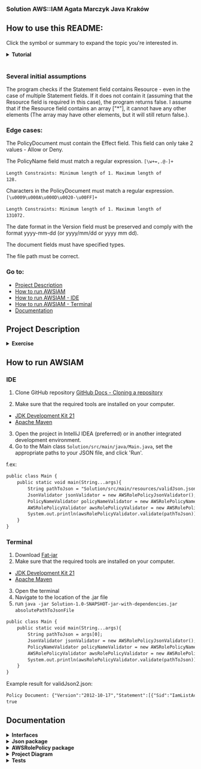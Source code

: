 ### Solution AWS::IAM Agata Marczyk Java Kraków 
## How to use this README:
Click the symbol or summary to expand the topic you're interested in.
<details><summary><b>Tutorial</b></summary>
    <b>Have Fun!</b>
<img align = 'left' src = "https://media.tenor.com/0OhWk4p9qO4AAAAj/beso-joda.gif" width = "50">
</details><br/>

###  Several initial assumptions
The program checks if the Statement field contains Resource - 
even in the case of multiple Statement fields. 
If it does not contain it (assuming that the Resource field is required in this case), 
the program returns false. I assume that if the Resource field contains an array ["*"],
it cannot have any other elements (The array may have other elements, but it will still return false.).

### Edge cases: 

The PolicyDocument must contain the Effect field. This field can only take 2 values - Allow or Deny.

The PolicyName field must match a regular expression. <code>[\w+=,.@-]+</code>

<code>Length Constraints: Minimum length of 1. Maximum length of 128.</code>

Characters in the PolicyDocument must match a regular expression.  <code>[\u0009\u000A\u000D\u0020-\u00FF]+</code>

<code>Length Constraints: Minimum length of 1. Maximum length of 131072.</code>

The date format in the Version field must be preserved and comply with the format yyyy-mm-dd (or yyyy/mm/dd or yyyy mm dd). 

The document fields must have specified types.

The file path must be correct.
### Go to: 
<ul>
<li><a href="https://github.com/soberyoda/AWSIAM_Internship_2024?tab=readme-ov-file#project-description">Project Description</a></li>
<li><a href="https://github.com/soberyoda/AWSIAM_Internship_2024?tab=readme-ov-file#how-to-run-awsiam">How to run AWSIAM</a></li>
<li><a href="https://github.com/soberyoda/AWSIAM_Internship_2024?tab=readme-ov-file#ide">How to run AWSIAM - IDE</a></li>
<li><a href="https://github.com/soberyoda/AWSIAM_Internship_2024?tab=readme-ov-file#terminal">How to run AWSIAM - Terminal</a></li>
<li><a href="https://github.com/soberyoda/AWSIAM_Internship_2024?tab=readme-ov-file#documentation">Documentation</a></li>
</ul>

## Project Description 
<details><summary><b>Exercise</b></summary>
<div>
    <img width="50" src="https://encrypted-tbn0.gstatic.com/images?q=tbn:ANd9GcRQHI_oAFXfMVqhYKwKj61Yxsf_z98qOtwdo5Cs5S4rAQ&s" alt="Remitly" title="Remitly"/>
</div>
Exercise: 
Write a method verifying the input JSON data. Input data format is defined as AWS::IAM::Role Policy - definition and example (<a href="https://docs.aws.amazon.com/AWSCloudFormation/latest/UserGuide/aws-properties-iam-role-policy.html">AWS IAM Role JSON definition and example</a>). Input JSON might be read from a file. 
Method shall return logical false if an input JSON Resource field contains a single asterisk and true in any other case.

```diff
JSON 
    {
    "PolicyName": "root",
    "PolicyDocument": {
        "Version": "2012-10-17",
        "Statement": [
            {
                "Sid": "IamListAccess",
                "Effect": "Allow",
                "Action": [
                    "iam:ListRoles",
                    "iam:ListUsers"
                ],
                "Resource": "*"
            }
        ]
    }
}
```
## Tech Stack:
<details><summary><b>Stack</b></summary></details>

<div>
	<img width="50" src="https://user-images.githubusercontent.com/25181517/117201156-9a724800-adec-11eb-9a9d-3cd0f67da4bc.png" alt="Java" title="Java"/>
	<img width="50" src="https://user-images.githubusercontent.com/25181517/117207242-07d5a700-adf4-11eb-975e-be04e62b984b.png" alt="Maven" title="Maven"/>
	<img width="50" src="https://user-images.githubusercontent.com/25181517/117533873-484d4480-afef-11eb-9fad-67c8605e3592.png" alt="JUnit" title="JUnit"/>
</div>
<ul>
    <li>Java Oracle OpenJDK version 21</li>
    <li>Maven 3 (Version 3.8.1)</li>
    <li>JUnit 4.13.2, junit.jupiter 5.10.2</li>
    <li>Jackson 2.17.0</li>
</ul>
<details><summary><b>Maven dependencies</b></summary>

#### [From MVN REPOSITORY](https://mvnrepository.com/)
[pom.xml](https://github.com/soberyoda/AWSIAM_Internship_2024/blob/main/Solution/pom.xml)
```diff
    <dependencies>
        <!-- JACKSON -->
        <dependency>
            <groupId>com.fasterxml.jackson.core</groupId>
            <artifactId>jackson-core</artifactId>
            <version>2.17.0</version>
        </dependency>
        <dependency>
            <groupId>com.fasterxml.jackson.core</groupId>
            <artifactId>jackson-databind</artifactId>
            <version>2.17.0</version>
        </dependency>
        
        <!-- JUnit -->
        <dependency>
            <groupId>junit</groupId>
            <artifactId>junit</artifactId>
            <version>4.13.2</version>
            <scope>test</scope>
        </dependency>
        <dependency>
            <groupId>org.junit.jupiter</groupId>
            <artifactId>junit-jupiter-api</artifactId>
            <version>5.10.2</version>
            <scope>test</scope>
        </dependency>
    </dependencies>
```
</details>
</details>

## How to run AWSIAM
### IDE

1. Clone GitHub repository
   [GitHub Docs - Cloning a repository](https://docs.github.com/en/repositories/creating-and-managing-repositories/cloning-a-repository)

2. Make sure that the required tools are installed on your computer.
<ul>
        <li><a href="https://www.oracle.com/java/technologies/downloads/#jdk21">JDK Development Kit 21</a></li>
        <li><a href="https://maven.apache.org/download.cgi">Apache Maven</a></li>
</ul>

3. Open the project in IntelliJ IDEA (preferred) or in another integrated development environment.
4. Go to the Main class <code>Solution/src/main/java/Main.java</code>, set the appropriate paths to your JSON file, and click 'Run'.

f.ex: 
```diff
public class Main {
    public static void main(String...args){
        String pathToJson = "Solution/src/main/resources/validJson.json"; <-- PATH TO YOUR JSON FILE
        JsonValidator jsonValidator = new AWSRolePolicyJsonValidator();
        PolicyNameValidator policyNameValidator = new AWSRolePolicyNameValidator();
        AWSRolePolicyValidator awsRolePolicyValidator = new AWSRolePolicyValidator(jsonValidator, policyNameValidator);
        System.out.println(awsRolePolicyValidator.validate(pathToJson));
    }
}
```
### Terminal
1. Download [Fat-jar](https://github.com/soberyoda/AWSIAM_Internship_2024/blob/main/Solution/Solution-1.0-SNAPSHOT-jar-with-dependencies.jar)
2. Make sure that the required tools are installed on your computer.
<ul>
        <li><a href="https://www.oracle.com/java/technologies/downloads/#jdk21">JDK Development Kit 21</a></li>
        <li><a href="https://maven.apache.org/download.cgi">Apache Maven</a></li>
</ul>

3. Open the terminal
4. Navigate to the location of the .jar file
5. run <code>java -jar Solution-1.0-SNAPSHOT-jar-with-dependencies.jar absolutePathToJsonFile</code>

```diff
public class Main {
    public static void main(String...args){
        String pathToJson = args[0];
        JsonValidator jsonValidator = new AWSRolePolicyJsonValidator();
        PolicyNameValidator policyNameValidator = new AWSRolePolicyNameValidator();
        AWSRolePolicyValidator awsRolePolicyValidator = new AWSRolePolicyValidator(jsonValidator, policyNameValidator);
        System.out.println(awsRolePolicyValidator.validate(pathToJson));
    }
}
```
Example result for validJson2.json:
```diff 
Policy Document: {"Version":"2012-10-17","Statement":[{"Sid":"IamListAccess","Effect":"Allow","Action":["iam:ListRoles","iam:ListUsers"],"Resource":"**"}]}
true
```

## Documentation
<details>
<summary><b>Interfaces</b></summary>
<img width=auto src="assets/Interfaces.png" alt="Interfaces" title="Interfaces"/>
</details>
<details>
<summary><b>Json package</b></summary>
<img width=auto src="./assets/JsonPkg.png" alt="Json package" title="Json package"/>
</details>
<details>
<summary><b>AWSRolePolicy package</b></summary>
<img width=auto src="./assets/AWSRolePolicy.png" alt="AWSRolePolicy" title="AWSRolePolicy"/>
</details>
<details>
<summary><b>Project Diagram</b></summary>
<img width=auto src="./assets/project.png" alt="Project Diagram" title="Project Diagram"/>
</details>
<details>
<summary><b>Tests</b></summary>

### Caution! In some tests, it is necessary to change paths (absolute paths to JSON files). These tests are appropriately marked.
```diff
Solution/src/test/java/AWSRolePolicy/AWSRolePolicyValidatorTest.java

Solution/src/test/java/Json/JsonParserTest.java

Solution/src/test/java/Json/JsonPathValidatorTest.java
```
<img width=auto src="./assets/tests.png" alt="tests" title="tests"/>
<details>
<summary><b><code>mvn test</code> results</b></summary>
<img width=auto src="./assets/testresults.png" alt="tests results" title="tests results"/>
</details>
</details>